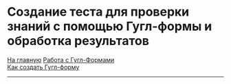 # Создание теста для проверки знаний с помощью Гугл-формы и обработка результатов
[На главную](../../../README.md)
[Работа с Гугл-Формами](google-forms.md)\
[Как создать Гугл-форму](google-form-create.md)
___
